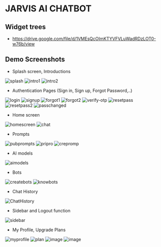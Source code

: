 # JARVIS AI CHATBOT
## Widget trees
- https://drive.google.com/file/d/1VMEsQcOImKTYVFVLuWadRDzLOT0-w76b/view
## Demo Screenshots
- Splash screen, Introductions

![splash](https://github.com/user-attachments/assets/e8757cc7-0c21-42c6-a9fc-d3d81db70293)
![intro1](https://github.com/user-attachments/assets/28630477-4846-467e-96cd-932a2010ed50)
![intro2](https://github.com/user-attachments/assets/769a8bdd-cac9-47ac-88f2-ffdd540481a5)
- Authentication Pages (Sign in, Sign up, Forgot Password,..)

![login](https://github.com/user-attachments/assets/3f23d3ed-717b-492f-b610-598a4f15b245)
![signup](https://github.com/user-attachments/assets/1013d17e-05e7-4bcb-8dd3-9a39d752e7a6)
![forgot1](https://github.com/user-attachments/assets/e6f267dc-146b-4320-9391-3ccbfb1dbfae)
![forgot2](https://github.com/user-attachments/assets/1817aac3-b88b-4ad0-9b21-36906b424c2f)
![verify-otp](https://github.com/user-attachments/assets/26d3436f-52b2-4ee8-8b66-490a40878206)
![resetpass](https://github.com/user-attachments/assets/0bb269df-643d-480a-a3b3-14945752611e)
![resetpass2](https://github.com/user-attachments/assets/343325d1-5096-4ce5-bafe-592b63bfa5e5)
![passchanged](https://github.com/user-attachments/assets/06851bce-c344-4839-a518-1010ee88f53d)
- Home screen

![homescreen](https://github.com/user-attachments/assets/dbcc85b1-3b02-4760-8d50-aafe2a39b8a6)
![chat](https://github.com/user-attachments/assets/241d70f8-96c3-46ef-ace6-d234ce67f067)
- Prompts

![pubprompts](https://github.com/user-attachments/assets/fbd9ea96-80be-4537-81e8-ef91a2fcb416)
![pripro](https://github.com/user-attachments/assets/948aea06-2a5e-4b14-b3e0-c6582d92a328)
![crepromp](https://github.com/user-attachments/assets/2ad58c3a-64ec-4bfb-955c-e3fda6de6092)
- AI models

![aimodels](https://github.com/user-attachments/assets/23087336-1cec-4a5e-af4f-9076b6d38480)
- Bots

![createbots](https://github.com/user-attachments/assets/728643ee-a8ea-409c-9095-decc610219b5)
![knowbots](https://github.com/user-attachments/assets/eb38b03e-4b6c-4293-ab1d-6e4b471be1e5)
- Chat History

![ChatHistory](https://github.com/user-attachments/assets/07d0286a-f9f8-4a62-a4db-b651f864fe6c)
- Sidebar and Logout function

![sidebar](https://github.com/user-attachments/assets/843d9270-1db1-454d-beed-c2c85c0833b8)
- My Profile, Upgrade Plans

![myprofile](https://github.com/user-attachments/assets/3a73071a-9753-4a19-8bf8-de5faeda399c)
![plan](https://github.com/user-attachments/assets/037db5bb-3aa4-4840-92d2-e03ebeb83318)
![image](https://github.com/user-attachments/assets/214ae8e1-0515-403a-a4da-d9c9489792bf)
![image](https://github.com/user-attachments/assets/c3001ae8-e6d1-42f2-ac04-0e9c05ff1ac8)


